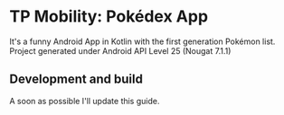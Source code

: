 # TP Mobility: Pokédex App

It's a funny Android App in Kotlin with the first generation Pokémon list. Project generated under Android API Level 25 (Nougat 7.1.1)

## Development and build

A soon as possible I'll update this guide.